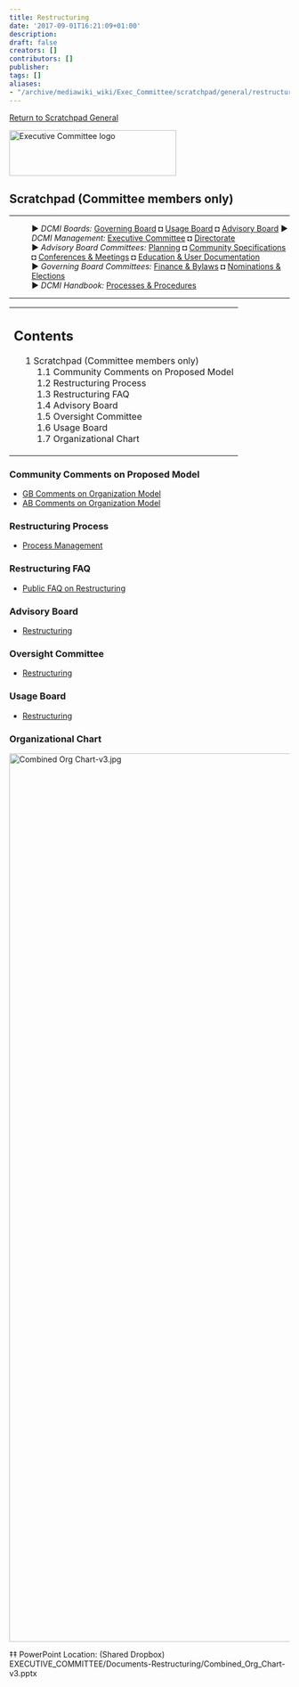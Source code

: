 ```yaml
---
title: Restructuring
date: '2017-09-01T16:21:09+01:00'
description: 
draft: false
creators: []
contributors: []
publisher: 
tags: []
aliases:
- "/archive/mediawiki_wiki/Exec_Committee/scratchpad/general/restructuring.html"
---
```


[Return to Scratchpad General](/archive/mediawiki_wiki/Exec_Committee/scratchpad/general "Exec Committee/scratchpad/general")

[<img alt="Executive Committee logo" src="/archive/mediawiki_wiki/images/EC_logo.png" width="300" height="82">](/archive/mediawiki_wiki/File:EC_logo.png "Executive Committee logo")

## Scratchpad (Committee members only) 

* * *
<dl>
<dd> ► <i>DCMI Boards:</i> <a href="/mediawiki_wiki/DCMI_Governing_Board.md" title="DCMI Governing Board">Governing Board</a> ◘ <a href="/mediawiki_wiki/DCMI_Usage_Board.md" title="DCMI Usage Board" class="mw-redirect">Usage Board</a> ◘ <a href="/mediawiki_wiki/DCMI_Advisory_Board.md" title="DCMI Advisory Board">Advisory Board</a> ► <i>DCMI Management:</i> <a href="/mediawiki_wiki/Exec_Committee.md" title="Exec Committee">Executive Committee</a> ◘ <a href="/mediawiki_wiki/Exec_Committee/directorate.md" title="Exec Committee/directorate">Directorate</a>
</dd>
<dd> ► <i>Advisory Board Committees:</i> <a href="/mediawiki_wiki/DCMI_Advisory_Board/planning.md" title="DCMI Advisory Board/planning">Planning</a> ◘ <a href="/mediawiki_wiki/DCMI_Advisory_Board/specifications.md" title="DCMI Advisory Board/specifications" class="mw-redirect">Community Specifications</a> ◘ <a href="/mediawiki_wiki/DCMI_Advisory_Board/meetings.md" title="DCMI Advisory Board/meetings">Conferences &amp; Meetings</a> ◘ <a href="/mediawiki_wiki/DCMI_Advisory_Board/documentation.md" title="DCMI Advisory Board/documentation">Education &amp; User Documentation</a>
</dd>
<dd> ► <i>Governing Board Committees:</i> <a href="/mediawiki_wiki/DCMI_Governing_Board/finance.md" title="DCMI Governing Board/finance">Finance &amp; Bylaws</a> ◘ <a href="/mediawiki_wiki/DCMI_Governing_Board/nominations.md" title="DCMI Governing Board/nominations">Nominations &amp; Elections</a>  
</dd>
<dd> ► <i>DCMI Handbook:</i> <a href="/mediawiki_wiki/DCMI_Handbook.md" title="DCMI Handbook">Processes &amp; Procedures</a>
</dd>
</dl>

* * *

<table id="toc" class="toc">
  <tr>
    <td>
      <div id="toctitle">
        <h2>Contents</h2>
      </div>
      <ul>
        <li class="toclevel-1 tocsection-1">
          <a href="#Scratchpad_.28Committee_members_only.29"><span class="tocnumber">1</span> <span class="toctext">Scratchpad (Committee members only)</span></a>
          <ul>
            <li class="toclevel-2 tocsection-2"><a href="#Community_Comments_on_Proposed_Model"><span class="tocnumber">1.1</span> <span class="toctext">Community Comments on Proposed Model</span></a></li>
            <li class="toclevel-2 tocsection-3"><a href="#Restructuring_Process"><span class="tocnumber">1.2</span> <span class="toctext">Restructuring Process</span></a></li>
            <li class="toclevel-2 tocsection-4"><a href="#Restructuring_FAQ"><span class="tocnumber">1.3</span> <span class="toctext">Restructuring FAQ</span></a></li>
            <li class="toclevel-2 tocsection-5"><a href="#Advisory_Board"><span class="tocnumber">1.4</span> <span class="toctext">Advisory Board</span></a></li>
            <li class="toclevel-2 tocsection-6"><a href="#Oversight_Committee"><span class="tocnumber">1.5</span> <span class="toctext">Oversight Committee</span></a></li>
            <li class="toclevel-2 tocsection-7"><a href="#Usage_Board"><span class="tocnumber">1.6</span> <span class="toctext">Usage Board</span></a></li>
            <li class="toclevel-2 tocsection-8"><a href="#Organizational_Chart"><span class="tocnumber">1.7</span> <span class="toctext">Organizational Chart</span></a></li>
          </ul>
        </li>
      </ul>
    </td>
  </tr>
</table>
<script>if (window.showTocToggle) { var tocShowText = "show"; var tocHideText = "hide"; showTocToggle(); } </script>

### Community Comments on Proposed Model 

- [GB Comments on Organization Model](/archive/mediawiki_wiki/Exec_Committee/OC_Comm-TG/Comments "Exec Committee/OC Comm-TG/Comments")
- [AB Comments on Organization Model](/archive/mediawiki_wiki/Exec_Committee/AB_Comm-TG/Comments "Exec Committee/AB Comm-TG/Comments")

### Restructuring Process 

- [Process Management](/archive/mediawiki_wiki/Exec_Committee/restructureProcess "Exec Committee/restructureProcess")

### Restructuring FAQ 

- [Public FAQ on Restructuring](/archive/mediawiki_wiki/Exec_Committee/QA_struct "Exec Committee/QA struct")

### Advisory Board 

- [Restructuring](/archive/mediawiki_wiki/Exec_Committee/AB_Comm-TG "Exec Committee/AB Comm-TG")

### Oversight Committee 

- [Restructuring](/archive/mediawiki_wiki/Exec_Committee/OC_Comm-TG "Exec Committee/OC Comm-TG")

### Usage Board 

- [Restructuring](/archive/mediawiki_wiki/Exec_Committee/UB "Exec Committee/UB")

### Organizational Chart 

[<img alt="Combined Org Chart-v3.jpg" src="/archive/mediawiki_wiki/images/Combined_Org_Chart-v3.jpg" width="600" height="1595">](/archive/mediawiki_wiki/File:Combined_Org_Chart-v3.jpg)

‡‡ PowerPoint Location: (Shared Dropbox) EXECUTIVE\_COMMITTEE/Documents-Restructuring/Combined\_Org\_Chart-v3.pptx

<!-- 
NewPP limit report
Preprocessor node count: 33/1000000
Post-expand include size: 0/2097152 bytes
Template argument size: 0/2097152 bytes
Expensive parser function count: 0/100
-->
